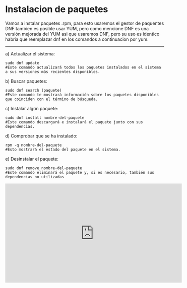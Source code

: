 # Instalacion de paquetes

Vamos a instalar paquetes .rpm, para esto usaremos el gestor de paquentes DNF tambien es posible usar YUM, pero como mencione DNF es una versión mejorada del YUM asi que usaremos DNF, pero su uso es identico habria que reemplazar dnf en los comandos a continuacion por yum.

---
a) Actualizar el sistema:
```
sudo dnf update
#Este comando actualizará todos los paquetes instalados en el sistema a sus versiones más recientes disponibles.
```
b) Buscar paquetes:
```
sudo dnf search (paquete)
#Este comando te mostrará información sobre los paquetes disponibles que coinciden con el término de búsqueda.
```
c) Instalar algún paquete:
```
sudo dnf install nombre-del-paquete
#Este comando descargará e instalará el paquete junto con sus dependencias.
```
d) Comprobar que se ha instalado:
```
rpm -q nombre-del-paquete
#Esto mostrará el estado del paquete en el sistema.
```
e) Desinstalar el paquete:
```
sudo dnf remove nombre-del-paquete
#Este comando eliminará el paquete y, si es necesario, también sus dependencias no utilizadas
```
<iframe width="560" height="315" src="https://youtu.be/O830XG6_ORI" frameborder="0" allowfullscreen></iframe>

